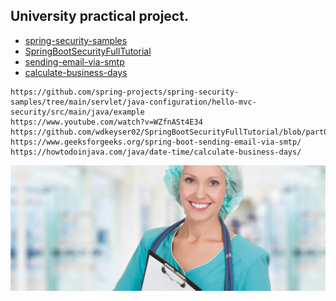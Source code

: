 ## University practical project.

- [spring-security-samples](https://github.com/spring-projects/spring-security-samples/tree/main/servlet/java-configuration/hello-mvc-security/src/main/java/example)
- [SpringBootSecurityFullTutorial](https://github.com/wdkeyser02/SpringBootSecurityFullTutorial/blob/part01/SpringBootSecurityFullTutorial/src/main/java/willydekeyser/config/SecurityConfig.java)
- [sending-email-via-smtp](https://www.geeksforgeeks.org/spring-boot-sending-email-via-smtp/)
- [calculate-business-days](https://howtodoinjava.com/java/date-time/calculate-business-days/)

```
https://github.com/spring-projects/spring-security-samples/tree/main/servlet/java-configuration/hello-mvc-security/src/main/java/example
https://www.youtube.com/watch?v=WZfnASt4E34
https://github.com/wdkeyser02/SpringBootSecurityFullTutorial/blob/part01/SpringBootSecurityFullTutorial/src/main/java/willydekeyser/config/SecurityConfig.java
https://www.geeksforgeeks.org/spring-boot-sending-email-via-smtp/
https://howtodoinjava.com/java/date-time/calculate-business-days/
```
![](src/main/resources/static/img/slide-one.jpg)

